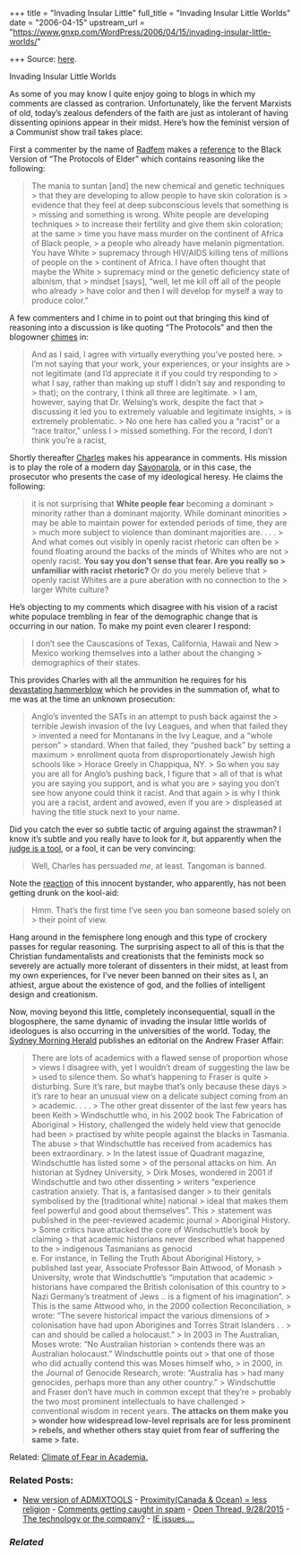 +++
title = "Invading Insular Little"
full_title = "Invading Insular Little Worlds"
date = "2006-04-15"
upstream_url = "https://www.gnxp.com/WordPress/2006/04/15/invading-insular-little-worlds/"

+++
Source: [here](https://www.gnxp.com/WordPress/2006/04/15/invading-insular-little-worlds/).

Invading Insular Little Worlds

As some of you may know I quite enjoy going to blogs in which my comments are classed as contrarion. Unfortunately, like the fervent Marxists of old, today’s zealous defenders of the faith are just as intolerant of having dissenting opinions appear in their midst. Here’s how the feminist version of a Communist show trail takes place:

First a commenter by the name of [Radfem](http://www.amptoons.com/blog/archives/2006/04/11/2252/#comment-104070) makes a [reference](http://www.africawithin.com/welsing/welsing_interview.htm) to the Black Version of “The Protocols of Elder” which contains reasoning like the following:

> The mania to suntan \[and\] the new chemical and genetic techniques > that they are developing to allow people to have skin coloration is > evidence that they feel at deep subconscious levels that something is > missing and something is wrong. White people are developing techniques > to increase their fertility and give them skin coloration; at the same > time you have mass murder on the continent of Africa of Black people, > a people who already have melanin pigmentation. You have White > supremacy through HIV/AIDS killing tens of millions of people on the > continent of Africa. I have often thought that maybe the White > supremacy mind or the genetic deficiency state of albinism, that > mindset \[says\], “well, let me kill off all of the people who already > have color and then I will develop for myself a way to produce color.”

A few commenters and I chime in to point out that bringing this kind of reasoning into a discussion is like quoting “The Protocols” and then the blogowner [chimes](http://www.amptoons.com/blog/archives/2006/04/11/2252/#comment-104505) in:

> And as I said, I agree with virtually everything you’ve posted here. > I’m not saying that your work, your experiences, or your insights are > not legitimate (and I’d appreciate it if you could try responding to > what I say, rather than making up stuff I didn’t say and responding to > that); on the contrary, I think all three are legitimate. >
> I am, however, saying that Dr. Welsing’s work, despite the fact that > discussing it led you to extremely valuable and legitimate insights, > is extremely problematic. >
> No one here has called you a “racist” or a “race traitor,” unless I > missed something. For the record, I don’t think you’re a racist,

Shortly thereafter [Charles](http://www.amptoons.com/blog/archives/2006/04/11/2252/#comment-104540) makes his appearance in comments. His mission is to play the role of a modern day [Savonarola](https://en.wikipedia.org/wiki/Girolamo_Savonarola), or in this case, the prosecutor who presents the case of my ideological heresy. He claims the following:

> it is not surprising that **White people fear** becoming a dominant > minority rather than a dominant majority. While dominant minorities > may be able to maintain power for extended periods of time, they are > much more subject to violence than dominant majorities are. . . . >
> And what comes out visibly in openly racist rhetoric can often be > found floating around the backs of the minds of Whites who are not > openly racist. **You say you don’t sense that fear. Are you really so > unfamiliar with racist rhetoric?** Or do you merely believe that > openly racist Whites are a pure aberation with no connection to the > larger White culture?

He’s objecting to my comments which disagree with his vision of a racist white populace trembling in fear of the demographic change that is occurring in our nation. To make my point even clearer I respond:

> I don’t see the Causcasions of Texas, California, Hawaii and New > Mexico working themselves into a lather about the changing > demographics of their states.

This provides Charles with all the ammunition he requires for his [devastating hammerblow](http://www.amptoons.com/blog/archives/2006/04/11/2252/#comment-104585) which he provides in the summation of, what to me was at the time an unknown prosecution:

> Anglo’s invented the SATs in an attempt to push back against the > terrible Jewish invasion of the Ivy Leagues, and when that failed they > invented a need for Montanans in the Ivy League, and a “whole person” > standard. When that failed, they “pushed back” by setting a maximum > enrollment quota from disproportionately Jewish high schools like > Horace Greely in Chappiqua, NY. >
> So when you say you are all for Anglo’s pushing back, I figure that > all of that is what you are saying you support, and is what you are > saying you don’t see how anyone could think it racist. And that again > is why I think you are a racist, ardent and avowed, even if you are > displeased at having the title stuck next to your name.

Did you catch the ever so subtle tactic of arguing against the strawman? I know it’s subtle and you really have to look for it, but apparently when the [judge is a tool](http://www.amptoons.com/blog/archives/2006/04/11/2252/#comment-104594), or a fool, it can be very convincing:

> Well, Charles has persuaded *me*, at least. Tangoman is banned.

Note the [reaction](http://www.amptoons.com/blog/archives/2006/04/11/2252/#comment-104597) of this innocent bystander, who apparently, has not been getting drunk on the kool-aid:

> Hmm. That’s the first time I’ve seen you ban someone based solely on > their point of view.

Hang around in the femisphere long enough and this type of crockery passes for regular reasoning. The surprising aspect to all of this is that the Christian fundamentalists and creationists that the feminists mock so severely are actually more tolerant of dissenters in their midst, at least from my own experiences, for I’ve never been banned on their sites as I, an athiest, argue about the existence of god, and the follies of intelligent design and creationism.

Now, moving beyond this little, completely inconsequential, squall in the blogosphere, the same dynamic of invading the insular little worlds of ideologues is also occurring in the universities of the world. Today, the [Sydney Morning Herald](http://www.smh.com.au/articles/2006/04/14/1144521506030.html) publishes an editorial on the Andrew Fraser Affair:

> There are lots of academics with a flawed sense of proportion whose > views I disagree with, yet I wouldn’t dream of suggesting the law be > used to silence them. So what’s happening to Fraser is quite > disturbing. Sure it’s rare, but maybe that’s only because these days > it’s rare to hear an unusual view on a delicate subject coming from an > academic. . . . >
> The other great dissenter of the last few years has been Keith > Windschuttle who, in his 2002 book The Fabrication of Aboriginal > History, challenged the widely held view that genocide had been > practised by white people against the blacks in Tasmania. The abuse > that Windschuttle has received from academics has been extraordinary. >
> In the latest issue of Quadrant magazine, Windschuttle has listed some > of the personal attacks on him. An historian at Sydney University, > Dirk Moses, wondered in 2001 if Windschuttle and two other dissenting > writers “experience castration anxiety. That is, a fantasised danger > to their genitals symbolised by the \[traditional white\] national > ideal that makes them feel powerful and good about themselves”. This > statement was published in the peer-reviewed academic journal > Aboriginal History. >
> Some critics have attacked the core of Windschuttle’s book by claiming > that academic historians never described what happened to the > indigenous Tasmanians as genocid  
> e. For instance, in Telling the Truth About Aboriginal History, > published last year, Associate Professor Bain Attwood, of Monash > University, wrote that Windschuttle’s “imputation that academic > historians have compared the British colonisation of this country to > Nazi Germany’s treatment of Jews .. is a figment of his imagination”. >
> This is the same Attwood who, in the 2000 collection Reconciliation, > wrote: “The severe historical impact the various dimensions of > colonisation have had upon Aborigines and Torres Strait Islanders . . > can and should be called a holocaust.” >
> In 2003 in The Australian, Moses wrote: “No Australian historian > contends there was an Australian holocaust.” Windschuttle points out > that one of those who did actually contend this was Moses himself who, > in 2000, in the Journal of Genocide Research, wrote: “Australia has > had many genocides, perhaps more than any other country.” >
> Windschuttle and Fraser don’t have much in common except that they’re > probably the two most prominent intellectuals to have challenged > conventional wisdom in recent years. **The attacks on them make you > wonder how widespread low-level reprisals are for less prominent > rebels, and whether others stay quiet from fear of suffering the same > fate.**

Related: [Climate of Fear in Academia.](https://www.gnxp.com/MT2/archives/002260.html)

### Related Posts:

- [New version of
  ADMIXTOOLS](https://www.gnxp.com/WordPress/2015/03/11/new-version-of-admixtools/) - [Proximity(Canada & Ocean) = less
  religion](https://www.gnxp.com/WordPress/2009/02/01/proximitycanada-ocean-less-religion/) - [Comments getting caught in
  spam](https://www.gnxp.com/WordPress/2011/07/11/comments-getting-caught-in-spam/) - [Open Thread,
  9/28/2015](https://www.gnxp.com/WordPress/2015/09/28/open-thread-9282015/) - [The technology or the
  company?](https://www.gnxp.com/WordPress/2010/11/15/the-technology-or-the-company/) - [IE issues....](https://www.gnxp.com/WordPress/2008/12/03/ie-issues/)

### *Related*

[](https://www.addtoany.com/add_to/facebook?linkurl=https%3A%2F%2Fwww.gnxp.com%2FWordPress%2F2006%2F04%2F15%2Finvading-insular-little-worlds%2F&linkname=Invading%20Insular%20Little%20Worlds "Facebook")[](https://www.addtoany.com/add_to/twitter?linkurl=https%3A%2F%2Fwww.gnxp.com%2FWordPress%2F2006%2F04%2F15%2Finvading-insular-little-worlds%2F&linkname=Invading%20Insular%20Little%20Worlds "Twitter")[](https://www.addtoany.com/add_to/email?linkurl=https%3A%2F%2Fwww.gnxp.com%2FWordPress%2F2006%2F04%2F15%2Finvading-insular-little-worlds%2F&linkname=Invading%20Insular%20Little%20Worlds "Email")[](https://www.addtoany.com/share)
